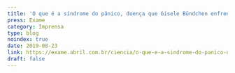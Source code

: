 ```yaml
---
title: 'O que é a síndrome do pânico, doença que Gisele Bündchen enfrenta'
press: Exame
category: Imprensa
type: blog
noindex: true
date: 2019-08-23
link: https://exame.abril.com.br/ciencia/o-que-e-a-sindrome-do-panico-doenca-que-gisele-bundchen-enfrenta/
draft: false
---
```

